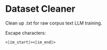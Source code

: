 # Dataset Cleaner

Clean up .txt for raw corpus text LLM training.

Escape characters:
```
<|im_start|><|im_end|>
```